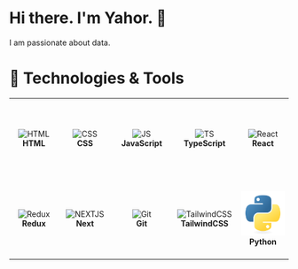 <h1>Hi there. I'm Yahor. 👋</h1>

<p>I am passionate about data.</p>

<h1>🔧 Technologies & Tools</h1>
<table>
  <tr>
    <td align="center" height="140" width="140">
      <img
        src="https://cdn.jsdelivr.net/gh/devicons/devicon/icons/html5/html5-plain.svg"
        width="80"
        height="80"
        alt="HTML"
      />
      <br /><strong>HTML</strong>
    </td>
    <td align="center" height="140" width="140">
      <img
        src="https://cdn.jsdelivr.net/gh/devicons/devicon/icons/css3/css3-plain.svg"
        width="80"
        height="80"
        alt="CSS"
      />
      <br /><strong>CSS</strong>
    </td>
    <td align="center" height="140" width="139">
      <img
        src="https://cdn.jsdelivr.net/gh/devicons/devicon/icons/javascript/javascript-plain.svg"
        width="80"
        height="80"
        alt="JS"
      />
      <br /><strong>JavaScript</strong>
    </td>
    <td align="center" height="140" width="140">
      <img
        src="https://cdn.jsdelivr.net/gh/devicons/devicon/icons/typescript/typescript-plain.svg"
        width="80"
        height="80"
        alt="TS"
      />
      <br /><strong>TypeScript</strong>
    </td>
    <td align="center" height="140" width="140">
      <img
        src="https://cdn.jsdelivr.net/gh/devicons/devicon/icons/react/react-original.svg"
        width="80"
        height="80"
        alt="React"
      />
      <br /><strong>React</strong>
    </td>
  </tr>
  <tr>
    <td align="center" height="140" width="140">
      <img
        src="https://cdn.jsdelivr.net/gh/devicons/devicon/icons/redux/redux-original.svg"
        width="80"
        height="80"
        alt="Redux"
      />
      <br /><strong>Redux</strong>
    </td>
     <td align="center" height="140" width="140">
      <img
        src="https://cdn.jsdelivr.net/gh/devicons/devicon/icons/nextjs/nextjs-original.svg"
        width="80"
        height="80"
        alt="NEXTJS"
      />
      <br /><strong>Next</strong>
    </td>
     <td align="center" height="140" width="140">
      <img
        src="https://cdn.jsdelivr.net/gh/devicons/devicon/icons/git/git-plain.svg"
        width="80"
        height="80"
        alt="Git"
      />
      <br /><strong>Git</strong>
    </td>
    <td align="center" height="140" width="140">
      <img
        src="https://cdn.jsdelivr.net/gh/devicons/devicon/icons/tailwindcss/tailwindcss-plain.svg"
        width="80"
        height="80"
        alt="TailwindCSS"
      />
      <br /><strong>TailwindCSS</strong>
    </td>
    <td align="center" height="140" width="140">
      <img
        src="https://raw.githubusercontent.com/devicons/devicon/1119b9f84c0290e0f0b38982099a2bd027a48bf1/icons/python/python-original.svg"
        width="80"
        height="80"
        alt="Python"
      />
      <br /><strong>Python</strong>
    </td>
  </tr>
</table>
<!--
**egorlagunovich/egorlagunovich** is a ✨ _special_ ✨ repository because its `README.md` (this file) appears on your GitHub profile.

Here are some ideas to get you started:

- 🔭 I’m currently working on ...
- 🌱 I’m currently learning ...
- 👯 I’m looking to collaborate on ...
- 🤔 I’m looking for help with ...
- 💬 Ask me about ...
- 📫 How to reach me: ...
- 😄 Pronouns: ...
- ⚡ Fun fact: ...
-->
